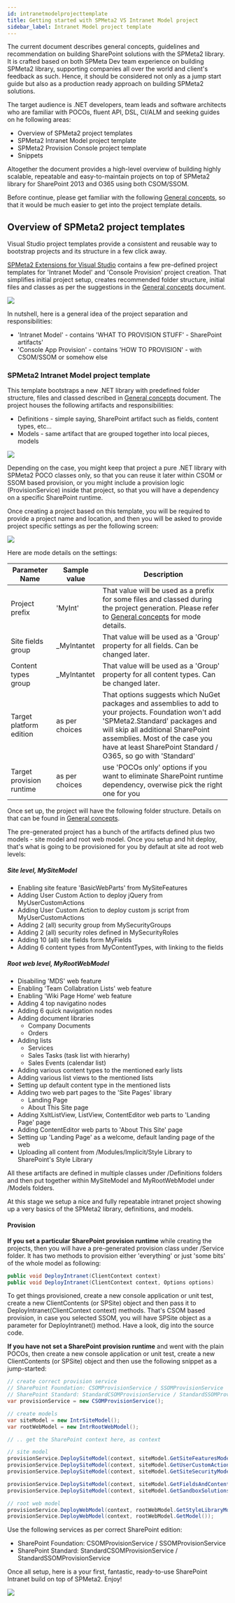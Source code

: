 ```yaml
---
id: intranetmodelprojecttemplate
title: Getting started with SPMeta2 VS Intranet Model project
sidebar_label: Intranet Model project template
---
```


The current document describes general concepts, guidelines and recommendation on building SharePoint solutions with the SPMeta2 library. It is crafted based on both SPMeta Dev team experience on building SPMeta2 library, supporting companies all over the world and client's feedback as such. Hence, it should be considered not only as a jump start guide but also as a production ready approach on building SPMeta2 solutions.

The target audience is .NET developers, team leads and software architects who are familiar with POCOs, fluent API, DSL, CI/ALM and seeking guides on he following areas:

* Overview of SPMeta2 project templates
* SPMeta2 Intranet Model project template
* SPMeta2 Provision Console project template
* Snippets

Altogether the document provides a high-level overview of building highly scalable, repeatable and easy-to-maintain projects on top of SPMeta2 library for SharePoint 2013 and O365 using both CSOM/SSOM.

Before continue, please get familiar with the following [General concepts](https://github.com/SubPointSolutions/spmeta2-vsixextensions/wiki/General-concepts), so that it would be much easier to get into the project template details.

## Overview of SPMeta2 project templates
Visual Studio project templates provide a consistent and reusable way to bootstrap projects and its structure in a few click away. 

[SPMeta2 Extensions for Visual Studio](https://github.com/SubPointSolutions/spmeta2-vsixextensions) contains a few pre-defined project templates for 'Intranet Model' and 'Console Provision' project creation. That simplifies initial project setup, creates recommended folder structure, initial files and classes as per the suggestions in the [General concepts](https://github.com/SubPointSolutions/spmeta2-vsixextensions/wiki/General-concepts) document.

![](assets/spmeta2-vs/M2NewProjectWizard.png)

In nutshell, here is a general idea of the project separation and responsibilities:
* 'Intranet Model' - contains 'WHAT TO PROVISION STUFF' - SharePoint artifacts' 
* 'Console App Provision' - contains 'HOW TO PROVISION' - with CSOM/SSOM or somehow else

### SPMeta2 Intranet Model project template
This template bootstraps a new .NET library with predefined folder structure, files and classed described in [General concepts](https://github.com/SubPointSolutions/spmeta2-vsixextensions/wiki/General-concepts) document. The project houses the following artifacts and responsibilities:
* Definitions  - simple saying, SharePoint artifact such as fields, content types, etc...
* Models - same artifact that are grouped together into local pieces, models

![](assets/spmeta2-vs/M2ModelProjectExpanded.png)

Depending on the case, you might keep that project a pure .NET library with SPMeta2 POCO classes only, so that you can reuse it later within CSOM or SSOM based provision, or you might include a provision logic (ProvisionService) inside that project, so that you will have a dependency on a specific SharePoint runtime.

Once creating a project based on this template, you will be required to provide a project name and location, and then you will be asked to provide project specific settings as per the following screen:

![](assets/spmeta2-vs/M2NewProjectWizard.Runtime.png)

Here are mode details on the settings:

|Parameter Name  	|  Sample value	|  Description |
|-------------	|-------------	|-------------	|
|Project prefix  	|   'MyInt'	| That value will be used as a prefix for some files and classed during the project generation. Please refer to [General concepts](https://github.com/SubPointSolutions/spmeta2-vsixextensions/wiki/General-concepts) for mode details.|
|Site fields group | _MyIntantet | That value will be used as a 'Group' property for all fields. Can be changed later.|
|Content types group | _MyIntantet | That value will be used as a 'Group' property for all content types. Can be changed later.|
|Target platform edition | as per choices | That options suggests which NuGet packages and assemblies to add to your projects. Foundation won't add 'SPMeta2.Standard' packages and will skip all additional SharePoint assemblies. Most of the case you have at least SharePoint Standard / O365, so go with 'Standard'|
|Target provision runtime | as per choices  |  use 'POCOs only' options if you want to eliminate SharePoint runtime dependency, overwise pick the right one for you|

Once set up, the project will have the following folder structure. Details on that can be found in [General concepts](https://github.com/SubPointSolutions/spmeta2-vsixextensions/wiki/General-concepts).

The pre-generated project has a bunch of the artifacts defined plus two models - site model and root web model. Once you setup and hit deploy, that's what is going to be provisioned for you by default at site ad root web levels:

##### Site level, MySiteModel
* Enabling site feature 'BasicWebParts' from MySiteFeatures
* Adding User Custom Action to deploy jQuery from MyUserCustomActions
* Adding User Custom Action to deploy custom js script from MyUserCustomActions
* Adding 2 (all) security group from MySecurityGroups
* Adding 2 (all) security roles defined in MySecurityRoles
* Adding 10 (all) site fields form MyFields
* Adding 6 content types from MyContentTypes, with linking to the fields

##### Root web level, MyRootWebModel
* Disabiling 'MDS' web feature
* Enabling 'Team Collabration Lists' web feature
* Enabling 'Wiki Page Home' web feature
* Adding 4 top navigatino nodes
* Adding 6 quick navigation nodes
* Adding document libraries
    * Company Documents
    * Orders
* Adding lists
    * Services
    * Sales Tasks (task list with hierarhy)
    * Sales Events (calendar list)
* Adding various content types to the mentioned early lists
* Adding various list views to the mentioned lists
* Setting up default content type in the mentioned lists
* Adding two web part pages to the 'Site Pages' library
    * Landing Page
    * About This Site page
* Adding XsltListView, ListView, ContentEditor web parts to 'Landing Page' page
* Adding ContentEditor web parts to 'About This Site' page
* Setting up 'Landing Page' as a welcome, default landing page of the web
* Uploading all content from /Modules/Implicit/Style Library to SharePoint's Style Library

All these artifacts are defined in multiple classes under /Definitions folders and then put together within MySiteModel and MyRootWebModel under /Models folders.

At this stage we setup a nice and fully repeatable intranet project showing up a very basics of the SPMeta2 library, definitions, and models. 

#### Provision
**If you set a particular SharePoint provision runtime** while creating the projects, then you will have a pre-generated provision class under /Service folder. It has two methods to provision either 'everything' or just 'some bits' of the whole model as following:

```cs
public void DeployIntranet(ClientContext context)
public void DeployIntranet(ClientContext context, Options options)
```

To get things provisioned, create a new console application or unit test, create a new ClientContents (or SPSite) object and then pass it to DeployIntranet(ClientContext context) methods. That's CSOM based provision, in case you selected SSOM, you will have SPSite object as a parameter for DeployIntranet() method. Have a look, dig into the source code.

**If you have not set a SharePoint provision runtime** and went with the plain POCOs, then create a new console application or unit test, create a new ClientContents (or SPSite) object and then use the following snippet as a jump-started:

```cs
// create correct provision service
// SharePoint Foundation: CSOMProvisionService / SSOMProvisionService
// SharePoint Standard: StandardCSOMProvisionService / StandardSSOMProvisionService
var provisionService = new CSOMProvisionService(); 

// create models
var siteModel = new IntrSiteModel();
var rootWebModel = new IntrRootWebModel();

// .. get the SharePoint context here, as context

// site model
provisionService.DeploySiteModel(context, siteModel.GetSiteFeaturesModel());
provisionService.DeploySiteModel(context, siteModel.GetUserCustomActionModel());
provisionService.DeploySiteModel(context, siteModel.GetSiteSecurityModel());

provisionService.DeploySiteModel(context, siteModel.GetFieldsAndContentTypesModel());
provisionService.DeploySiteModel(context, siteModel.GetSandboxSolutionsModel());

// root web model
provisionService.DeployWebModel(context, rootWebModel.GetStyleLibraryModel());
provisionService.DeployWebModel(context, rootWebModel.GetModel());

```

Use the following services as per correct SharePoint edition:
* SharePoint Foundation: CSOMProvisionService / SSOMProvisionService
* SharePoint Standard: StandardCSOMProvisionService / StandardSSOMProvisionService

Once all setup, here is a your first, fantastic, ready-to-use SharePoint Intranet build on top of SPMeta2. Enjoy!

![](assets/spmeta2-vs/M2.MyIntranet.Full.png)
